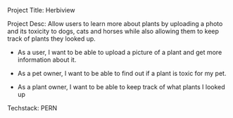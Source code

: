 Project Title: Herbiview

Project Desc: Allow users to learn more about plants by uploading a photo and its toxicity to dogs, cats and horses while also allowing them to keep track of plants they looked up. 


- As a user, I want to be able to upload a picture of a plant and get more information about it.

- As a pet owner, I want to be able to find out if a plant is toxic for my pet.

- As a plant owner, I want to be able to keep track of what plants I looked up

Techstack: PERN